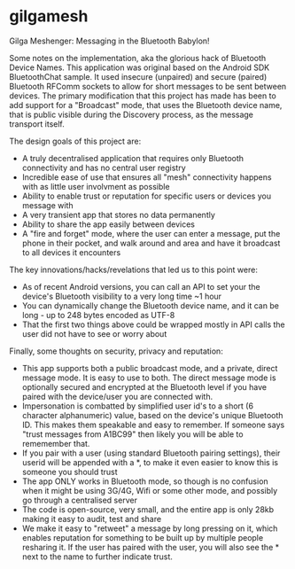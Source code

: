 gilgamesh
=========

Gilga Meshenger: Messaging in the Bluetooth Babylon!

Some notes on the implementation, aka the glorious hack of Bluetooth Device Names. This application was original based on the Android SDK BluetoothChat sample. It used insecure (unpaired) and secure (paired) Bluetooth RFComm sockets to allow for short messages to be sent between devices. The primary modification that this project has made has been to add support for a "Broadcast" mode, that uses the Bluetooth device name, that is public visible during the Discovery process, as the message transport itself. 

The design goals of this project are:

* A truly decentralised application that requires only Bluetooth connectivity and has no central user registry
* Incredible ease of use that ensures all "mesh" connectivity happens with as little user involvment as possible
* Ability to enable trust or reputation for specific users or devices you message with
* A very transient app that stores no data permanently
* Ability to share the app easily between devices
* A "fire and forget" mode, where the user can enter a message, put the phone in their pocket, and walk around and area and have it broadcast to all devices it encounters

The key innovations/hacks/revelations that led us to this point were:

* As of recent Android versions, you can call an API to set your the device's Bluetooth visibility to a very long time ~1 hour  
* You can dynamically change the Bluetooth device name, and it can be long - up to 248 bytes encoded as UTF-8
* That the first two things above could be wrapped mostly in API calls the user did not have to see or worry about

Finally, some thoughts on security, privacy and reputation:

* This app supports both a public broadcast mode, and a private, direct message mode. It is easy to use to both. The direct message mode is optionally secured and encrypted at the Bluetooth level if you have paired with the device/user you are connected with.
* Impersonation is combatted by simplified user id's to a short (6 character alphanumeric) value, based on the device's unique Bluetooth ID. This makes them speakable and easy to remember. If someone says "trust messages from A1BC99" then likely you will be able to rememember that.
* If you pair with a user (using standard Bluetooth pairing settings), their userid will be appended with a *, to make it even easier to know this is someone you should trust
* The app ONLY works in Bluetooth mode, so though is no confusion when it might be using 3G/4G, Wifi or some other mode, and possibly go through a centralised server 
* The code is open-source, very small, and the entire app is only 28kb making it easy to audit, test and share 
* We make it easy to "retweet" a message by long pressing on it, which enables reputation for something to be built up by multiple people resharing it. If the user has paired with the user, you will also see the * next to the name to further indicate trust. 
  
